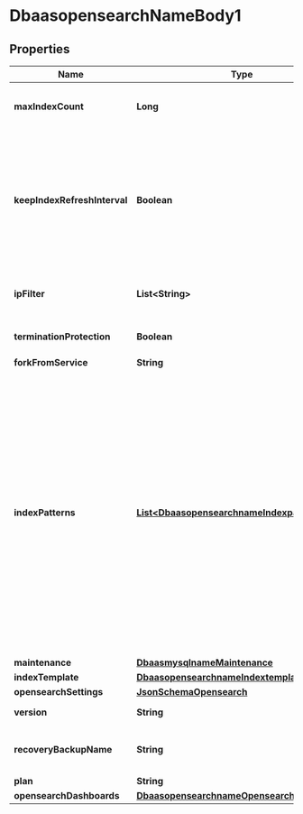 # DbaasopensearchNameBody1

## Properties
Name | Type | Description | Notes
------------ | ------------- | ------------- | -------------
**maxIndexCount** | **Long** | Maximum number of indexes to keep before deleting the oldest one |  [optional]
**keepIndexRefreshInterval** | **Boolean** | Aiven automation resets index.refresh_interval to default value for every index to be sure that indices are always visible to search. If it doesn&#x27;t fit your case, you can disable this by setting up this flag to true. |  [optional]
**ipFilter** | **List&lt;String&gt;** | Allow incoming connections from CIDR address block, e.g. &#x27;10.20.0.0/16&#x27; |  [optional]
**terminationProtection** | **Boolean** | Service is protected against termination and powering off |  [optional]
**forkFromService** | **String** |  |  [optional]
**indexPatterns** | [**List&lt;DbaasopensearchnameIndexpatterns&gt;**](DbaasopensearchnameIndexpatterns.md) | Allows you to create glob style patterns and set a max number of indexes matching this pattern you want to keep. Creating indexes exceeding this value will cause the oldest one to get deleted. You could for example create a pattern looking like &#x27;logs.?&#x27; and then create index logs.1, logs.2 etc, it will delete logs.1 once you create logs.6. Do note &#x27;logs.?&#x27; does not apply to logs.10. Note: Setting max_index_count to 0 will do nothing and the pattern gets ignored. |  [optional]
**maintenance** | [**DbaasmysqlnameMaintenance**](DbaasmysqlnameMaintenance.md) |  |  [optional]
**indexTemplate** | [**DbaasopensearchnameIndextemplate**](DbaasopensearchnameIndextemplate.md) |  |  [optional]
**opensearchSettings** | [**JsonSchemaOpensearch**](JsonSchemaOpensearch.md) |  |  [optional]
**version** | **String** | OpenSearch major version |  [optional]
**recoveryBackupName** | **String** | Name of a backup to recover from for services that support backup names |  [optional]
**plan** | **String** | Subscription plan | 
**opensearchDashboards** | [**DbaasopensearchnameOpensearchdashboards**](DbaasopensearchnameOpensearchdashboards.md) |  |  [optional]
